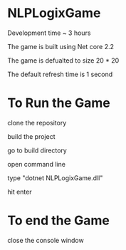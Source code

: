 # NLPLogixGame

Development time ~ 3 hours

The game is built using Net core 2.2

The game is defualted to size 20 * 20

The default refresh time is 1 second

# To Run the Game

clone the repository

build the project

go to build directory 

open command line

type "dotnet NLPLogixGame.dll" 

hit enter

# To end the Game

close the console window 
